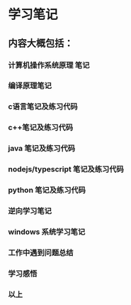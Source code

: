 # 学习笔记
## 内容大概包括：
### 计算机操作系统原理 笔记
### 编译原理笔记
### c语言笔记及练习代码
### c++笔记及练习代码
### java 笔记及练习代码
### nodejs/typescript 笔记及练习代码
### python 笔记及练习代码
### 逆向学习笔记
### windows 系统学习笔记
### 工作中遇到问题总结
### 学习感悟
### 以上
